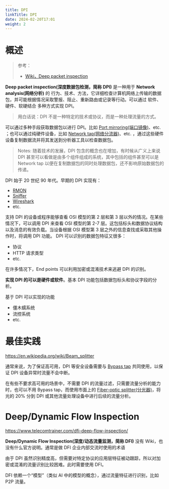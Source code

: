 ```yaml
---
title: DPI
linkTitle: DPI
date: 2024-02-20T17:01
weight: 2
---
```


# 概述

> 参考：
>
> - [Wiki，Deep packet inspection](https://en.wikipedia.org/wiki/Deep_packet_inspection)

**Deep packet inspection(深度数据包检测，简称 DPI)** 是一种用于 **Network analysis(网络分析)** 的 行为、技术、方法，它详细检查计算机网络上传输的数据包，并可能根据情况采取警报、阻止、重新路由或记录等行动。可以通过 软件、硬件、软硬结合 多种方式实现 DPI。

> 用白话说：DPI 不是一种特定的技术或协议，而是一种处理流量的方式。

可以通过多种手段获取数据包以进行 DPI。比如 [Port mirroring(端口镜像)](https://en.wikipedia.org/wiki/Port_mirroring)、etc. ；也可以通过纯硬件设备，比如 [Network tap(网络分流器)](/docs/7.信息安全/Network%20analysis/Network%20tap.md)、etc. ，通过这些硬件设备复制数据流并将其发送到分析器工具以检查数据包。

> Notes: 随着技术的发展，DPI 包含的概念也在增加，有时候从广义上来说 DPI 甚至可以看做是由多个组件组成的系统，其中包括的组件甚至可以是 Network tap 以便在复制数据包的同时处理数据包，还不影响原始数据包的传递。

DPI 始于 20 世纪 90 年代。早期的 DPI 实现有：

- [RMON](https://en.wikipedia.org/wiki/RMON "RMON")
- [Sniffer](https://en.wikipedia.org/wiki/Sniffer_(protocol_analyzer) "Sniffer (protocol analyzer)")
- [Wireshark](https://en.wikipedia.org/wiki/Wireshark "Wireshark")
- etc.

支持 DPI 的设备或程序能够查看 OSI 模型的第 2 层和第 3 层以外的情况。在某些情况下，可以调用 DPI 来查看 OSI 模型的第 2-7 层。这包括标头和数据协议结构以及消息的有效负载。当设备根据 OSI 模型第 3 层之外的信息查找或采取其他操作时，将调用 DPI 功能。 DPI 可以识别的数据包特征又很多：

- 协议
- HTTP 请求类型
- etc.

在许多情况下，End points 可以利用加密或混淆技术来逃避 DPI 的识别。

**实现 DPI 的可以是硬件或软件**。基本 DPI 功能包括数据包标头和协议字段的分析。

基于 DPI 可以实现的功能

- 僵木蠕系统
- 流控系统
- etc.

# 最佳实践

https://en.wikipedia.org/wiki/Beam_splitter

通常来说，为了保证高可用，DPI 等安全设备需要与 [Bypass tap](/docs/7.信息安全/Network%20analysis/Bypass%20tap.md) 共同使用，以保证 DPI 设备异常时流量不会中断。

在有些不要求高可用的场景中，不需要 DPI 的流量过滤，只需要流量分析的能力时，也可以不用 Bypass tap，而使用市面上的 [Fiber-optic splitter(分光器)](/docs/4.数据通信/Networking%20device/Fiber-optic%20splitter.md)，将光的 20% 分到 DPI 或其他流量处理设备中进行后续的流量分析。

# Deep/Dynamic Flow Inspection

https://www.telecomtrainer.com/dfi-deep-flow-inspection/

**Deep/Dynamic Flow Inspection(深度/动态流量监测，简称 DFI)** 没有 Wiki，也没有什么官方说明。通常是做 DFI 企业内部交流时使用的术语

由于 DPI 虽然识别精度高，但需要对特定协议的应用层特征被动跟踪，所以对加密或混淆的流量识别比较困难。此时需要使用 DFI。

DFI 依赖一个“模型”（类似 AI 中的模型的概念），通过流量特征进行识别，比如 P2P 流量。
